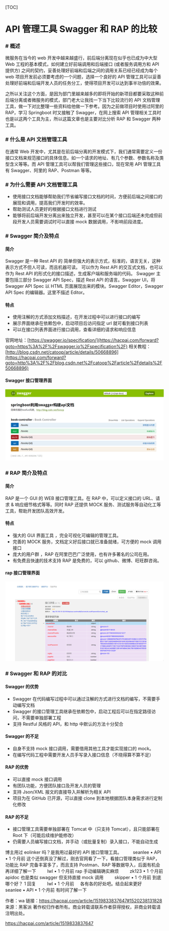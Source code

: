 [TOC]



# API 管理工具 Swagger 和 RAP 的比较

### # 概述

微服务在当今的 web 开发中越来越盛行，前后端分离现在似乎也已成为中大型 Web 工程的基本模式，如何建立好前端调用和后端接口 (或者服务调用方和 API 提供方) 之间的契约，妥善处理好前端和后端之间的调用关系已经已经成为每个 web 项目开发前必须要考虑的一个问题，选择一个良好的 API 管理工具可以妥善处理好前端和后端开发人员的任务分工，使得项目开发可以达到事半功倍的效果。

之所以关注这个方面，是因为部门里越来越多的即将开始的新项目都要采取这种前后端分离或者微服务的模式，部门老大让我找一下当下比较流行的 API 文档管理工具，做一下对比整理一些资料给他做一下参考。因为之前做项目时使用过阿里的 RAP，学习 Springboot 时又接触了 Swagger，在网上搜索 API 管理相关工具时也是以这两个工具为主，所以这篇文章也是主要对比分析 RAP 和 Swagger 两种工具。

### # 什么是 API 文档管理工具

在通常 Web 开发中，尤其是在前后端分离的开发模式下，我们通常需要定义一份接口文档来规范接口的具体信息。如一个请求的地址、有几个参数、参数名称及类型含义等等。而 API 管理工具可以帮我们管理这些接口，现在常用 API 管理工具有 Swagger、阿里的 RAP、Postman 等等。

### # 为什么需要 API 文档管理工具

- 使用接口文档能够帮助我们节省编写接口文档的时间，方便前后端之间接口的展现和调用，提高我们开发时的效率。
- 帮助测试人员更好的根据接口文档进行测试
- 能够将前后端开发分离出来独立开发，甚至可以在某个接口后端还未完成但前段开发人员需要调试时可以直接 mock 数据调用，不影响前段进度。

### # Swagger 简介及特点

#### 简介

Swagger 是一种 Rest API 的 简单但强大的表示方式，标准的，语言无关，这种表示方式不但人可读，而且机器可读。 可以作为 Rest API 的交互式文档，也可以作为 Rest API 的形式化的接口描述，生成客户端和服务端的代码。 Swagger 主要包括三部分 Swagger API Spec，描述 Rest API 的语言。Swagger UI，将 Swagger API Spec 以 HTML 页面展现出来的模块。Swagger Editor，Swagger API Spec 的编辑器。这里不描述 Editor。

#### 特点

- 使用注解的方式添加文档描述，在开发过程中可以进行接口的编写
- 展示界面继承在依赖包中，启动项目后访问指定 url 就可看到接口列表
- 可以在接口列表界面进行接口调用，查看详细的请求和响应信息

官网地址：[https://swagger.io/specification/](https://hacpai.com/forward?goto=https%3A%2F%2Fswagger.io%2Fspecification%2F)
相关教程：[http://blog.csdn.net/catoop/article/details/50668896](https://hacpai.com/forward?goto=http%3A%2F%2Fblog.csdn.net%2Fcatoop%2Farticle%2Fdetails%2F50668896)

#### Swagger 接口管理界面

![5fb5dc810d4c4fefbdf27fe07bb7c11a-1.png](image-201804131013/5fb5dc810d4c4fefbdf27fe07bb7c11a-1.png)

### # RAP 简介及特点

#### 简介

RAP 是一个 GUI 的 WEB 接口管理工具。在 RAP 中，可以定义接口的 URL、请求 & 响应细节格式等等。同时 RAP 还提供 MOCK 服务、测试服务等自动化工等工具，帮助开发团队高效开发。

#### 特点

- 强大的 GUI 界面工具 ，完全可视化可编辑的管理工具。
- 完善的 MOCK 服务，文档定义好后接口就已准备就绪，可方便的 mock 调用接口
- 庞大的用户群 ，RAP 在阿里巴巴广泛使用，也有许多著名的公司在用。
- 有免费且快速的技术支持 RAP 是免费的，可以 github、微博、旺旺群咨询。

#### rap 接口管理界面

![27d6a698f576482493d0c6b297d96647-2.png](image-201804131013/27d6a698f576482493d0c6b297d96647-2.png)

### # Swagger 和 RAP 的对比

#### Swagger 的优势

- Swagger 在代码编写过程中可以通过注解的方式进行文档的编写，不需要手动编写文档
- Swagger 的接口管理工具继承在依赖包中，启动工程后可以在指定路径访问，不需要单独部署工程
- 支持 Restful 风格的 API，和 http 中默认的方法十分契合

#### Swagger 的不足

- 自身不支持 mock 接口调用，需要借用其他工具才能实现接口的 mock。
- 在编写代码工程中需要开发人员手写录入接口信息（不晓得算不算不足）

#### RAP 的优势

- 可以直接 mock 接口调用
- 有团队功能，方便团队接口及开发人员的管理
- 支持 Json/XML 报文的直接导入并解析为相关 API
- 项目为在 GitHub 已开源，可以直接 clone 到本地根据团队本身需求进行定制化修改

#### RAP 的不足

- 接口管理工具需要单独部署在 Tomcat 中（只支持 Tomcat），且只能部署在 Root 下（可能后续维护能修改）
- 仍需要人员编写接口文档，并手动（或批量复制）录入接口，不能自动生成





 



博主用过 eolinker 吗？是我用过最好的 API 接口管理工具。
        
seanlee • API • 1 个月前
这个还倒真没了解过，刚去官网看了一下，看接口管理类似于 RAP，功能比 RAP 完备丰富多了，而且支持 Postman、RAP 等数据导入，后面有机会再详细了解一下
        
lwl • 1 个月前 
rap 手动编辑确实麻烦
        
zk123 • 1 个月前 
apidoc 也是类似 swagger 但支持直接 mock 调用
        
skipper • 1 个月前
到底哪个好？
1 回复         
lwl • 1 个月前     
各有各的好处吧。结合起来更好
        
seanlee • API • 1 个月前
有时间了解一下

作者：wa
链接：https://hacpai.com/article/1519833837647#1520238131828
来源：黑客派
著作权归作者所有。商业转载请联系作者获得授权，非商业转载请注明出处。





https://hacpai.com/article/1519833837647